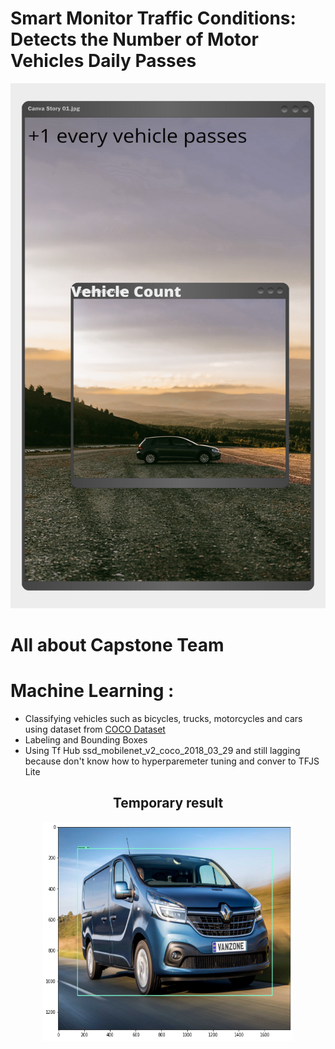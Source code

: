 # Smart Monitor Traffic Conditions: Detects the Number of Motor Vehicles Daily Passes
<p align="center">
  <img width="600" height="840" src="https://github.com/snungga/Capstone/blob/master/Png/backgrounf.png">
</p>


# All about Capstone Team 
# Machine Learning :
 - Classifying vehicles such as bicycles, trucks, motorcycles and cars using dataset from [COCO Dataset](https://cocodataset.org/)
 - Labeling and Bounding Boxes 
 - Using Tf Hub ssd_mobilenet_v2_coco_2018_03_29 and still lagging because don't know how to hyperparemeter tuning and conver to TFJS Lite

## <center>Temporary result</center>
<p align="center">
  <img width="400" height="350" src="https://github.com/snungga/Capstone/blob/master/Png/1.png">
</p>

